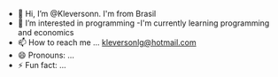 - 👋 Hi, I’m @Kleversonn. I'm from Brasil
- 👀 I’m interested in programming
-I'm currently learning programming and economics
- 📫 How to reach me ... kleversonlg@hotmail.com
- 😄 Pronouns: ...
- ⚡ Fun fact: ...

<!---
Kleversonn/Kleversonn is a ✨ special ✨ repository because its `README.md` (this file) appears on your GitHub profile.
You can click the Preview link to take a look at your changes.
--->
